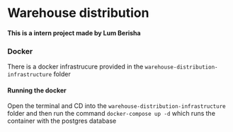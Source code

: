 # Warehouse distribution 

#### This is a intern project made by Lum Berisha


### Docker
There is a docker infrastrucure provided in the ```warehouse-distribution-infrastructure``` folder

#### Running the docker
Open the terminal and CD into the ```warehouse-distribution-infrastructure``` folder and then run the command ```docker-compose up -d``` which runs the container with the postgres database